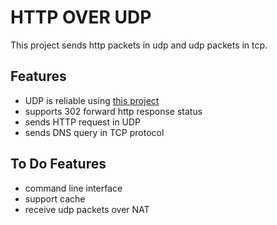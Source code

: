 # HTTP OVER UDP
This project sends http packets in udp and udp packets in tcp.


## Features
* UDP is reliable using [this project](https://github.com/AMIRmh/udp-go)
* supports 302 forward http response status
* sends HTTP request in UDP
* sends DNS query in TCP protocol

## To Do Features
* command line interface
* support cache
* receive udp packets over NAT
